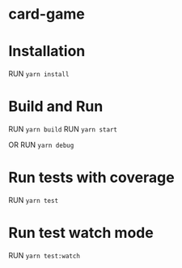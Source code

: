 # card-game

# Installation
RUN `yarn install`

# Build and Run
RUN `yarn build`
RUN `yarn start`

OR
RUN `yarn debug`

# Run tests with coverage
RUN `yarn test`


# Run test watch mode
RUN `yarn test:watch`
